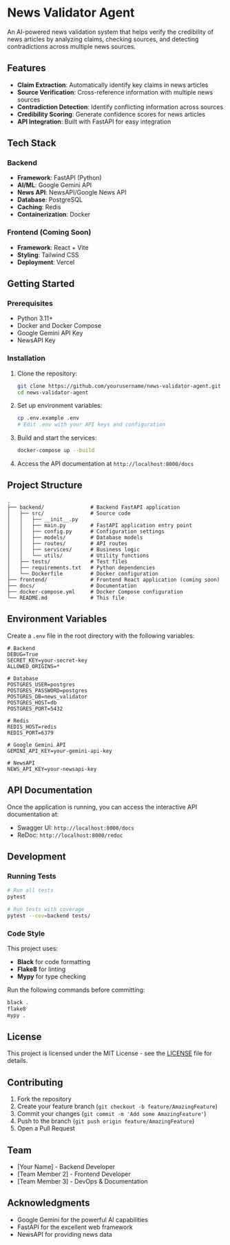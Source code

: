 # News Validator Agent

An AI-powered news validation system that helps verify the credibility of news articles by analyzing claims, checking sources, and detecting contradictions across multiple news sources.

## Features

- **Claim Extraction**: Automatically identify key claims in news articles
- **Source Verification**: Cross-reference information with multiple news sources
- **Contradiction Detection**: Identify conflicting information across sources
- **Credibility Scoring**: Generate confidence scores for news articles
- **API Integration**: Built with FastAPI for easy integration

## Tech Stack

### Backend
- **Framework**: FastAPI (Python)
- **AI/ML**: Google Gemini API
- **News API**: NewsAPI/Google News API
- **Database**: PostgreSQL
- **Caching**: Redis
- **Containerization**: Docker

### Frontend (Coming Soon)
- **Framework**: React + Vite
- **Styling**: Tailwind CSS
- **Deployment**: Vercel

## Getting Started

### Prerequisites

- Python 3.11+
- Docker and Docker Compose
- Google Gemini API Key
- NewsAPI Key

### Installation

1. Clone the repository:
   ```bash
   git clone https://github.com/yourusername/news-validator-agent.git
   cd news-validator-agent
   ```

2. Set up environment variables:
   ```bash
   cp .env.example .env
   # Edit .env with your API keys and configuration
   ```

3. Build and start the services:
   ```bash
   docker-compose up --build
   ```

4. Access the API documentation at `http://localhost:8000/docs`

## Project Structure

```
.
├── backend/               # Backend FastAPI application
│   ├── src/               # Source code
│   │   ├── __init__.py
│   │   ├── main.py        # FastAPI application entry point
│   │   ├── config.py      # Configuration settings
│   │   ├── models/        # Database models
│   │   ├── routes/        # API routes
│   │   ├── services/      # Business logic
│   │   └── utils/         # Utility functions
│   ├── tests/             # Test files
│   ├── requirements.txt   # Python dependencies
│   └── Dockerfile         # Docker configuration
├── frontend/              # Frontend React application (coming soon)
├── docs/                  # Documentation
├── docker-compose.yml     # Docker Compose configuration
└── README.md              # This file
```

## Environment Variables

Create a `.env` file in the root directory with the following variables:

```env
# Backend
DEBUG=True
SECRET_KEY=your-secret-key
ALLOWED_ORIGINS=*

# Database
POSTGRES_USER=postgres
POSTGRES_PASSWORD=postgres
POSTGRES_DB=news_validator
POSTGRES_HOST=db
POSTGRES_PORT=5432

# Redis
REDIS_HOST=redis
REDIS_PORT=6379

# Google Gemini API
GEMINI_API_KEY=your-gemini-api-key

# NewsAPI
NEWS_API_KEY=your-newsapi-key
```

## API Documentation

Once the application is running, you can access the interactive API documentation at:
- Swagger UI: `http://localhost:8000/docs`
- ReDoc: `http://localhost:8000/redoc`

## Development

### Running Tests

```bash
# Run all tests
pytest

# Run tests with coverage
pytest --cov=backend tests/
```

### Code Style

This project uses:
- **Black** for code formatting
- **Flake8** for linting
- **Mypy** for type checking

Run the following commands before committing:

```bash
black .
flake8
mypy .
```

## License

This project is licensed under the MIT License - see the [LICENSE](LICENSE) file for details.

## Contributing

1. Fork the repository
2. Create your feature branch (`git checkout -b feature/AmazingFeature`)
3. Commit your changes (`git commit -m 'Add some AmazingFeature'`)
4. Push to the branch (`git push origin feature/AmazingFeature`)
5. Open a Pull Request

## Team

- [Your Name] - Backend Developer
- [Team Member 2] - Frontend Developer
- [Team Member 3] - DevOps & Documentation

## Acknowledgments

- Google Gemini for the powerful AI capabilities
- FastAPI for the excellent web framework
- NewsAPI for providing news data
